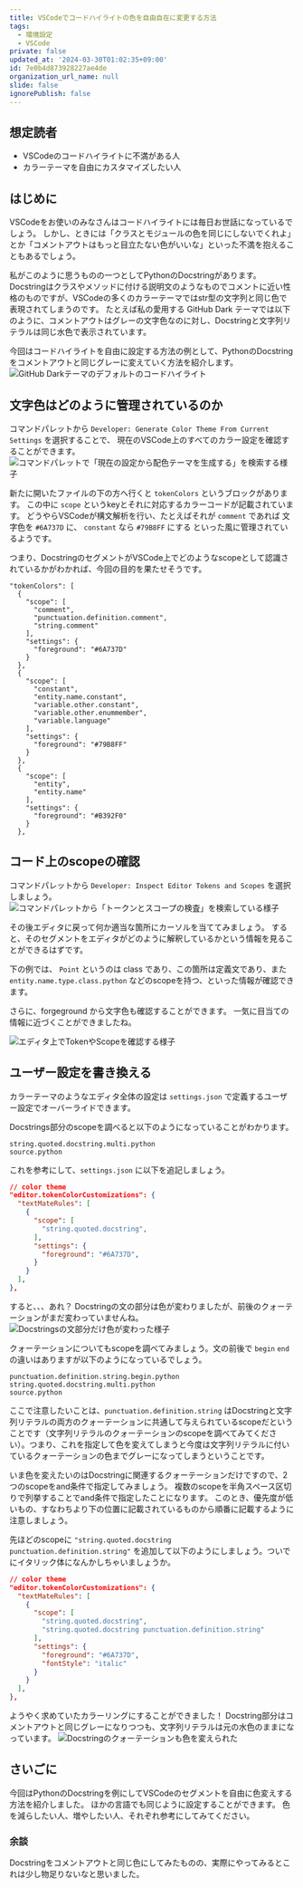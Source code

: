 ```yaml
---
title: VSCodeでコードハイライトの色を自由自在に変更する方法
tags:
  - 環境設定
  - VSCode
private: false
updated_at: '2024-03-30T01:02:35+09:00'
id: 7e0b4d873928227ae4de
organization_url_name: null
slide: false
ignorePublish: false
---
```

## 想定読者
- VSCodeのコードハイライトに不満がある人
- カラーテーマを自由にカスタマイズしたい人

## はじめに
VSCodeをお使いのみなさんはコードハイライトには毎日お世話になっているでしょう。
しかし、ときには「クラスとモジュールの色を同じにしないでくれよ」とか「コメントアウトはもっと目立たない色がいいな」といった不満を抱えることもあるでしょう。

私がこのように思うものの一つとしてPythonのDocstringがあります。
Docstringはクラスやメソッドに付ける説明文のようなものでコメントに近い性格のものですが、VSCodeの多くのカラーテーマではstr型の文字列と同じ色で表現されてしまうのです。
たとえば私の愛用する GitHub Dark テーマでは以下のように、コメントアウトはグレーの文字色なのに対し、Docstringと文字列リテラルは同じ水色で表示されています。

今回はコードハイライトを自由に設定する方法の例として、PythonのDocstringをコメントアウトと同じグレーに変えていく方法を紹介します。
![GitHub Darkテーマのデフォルトのコードハイライト](https://qiita-image-store.s3.ap-northeast-1.amazonaws.com/0/3557028/6c4a7f7b-c5c3-7421-5e58-1a2666d9745d.png)


## 文字色はどのように管理されているのか
コマンドパレットから `Developer: Generate Color Theme From Current Settings` を選択することで、
現在のVSCode上のすべてのカラー設定を確認することができます。
![コマンドパレットで「現在の設定から配色テーマを生成する」を検索する様子](https://qiita-image-store.s3.ap-northeast-1.amazonaws.com/0/3557028/cbc0a4b7-fa86-6fd0-2682-60fc14ccac0f.png)

新たに開いたファイルの下の方へ行くと `tokenColors` というブロックがあります。
この中に `scope` というkeyとそれに対応するカラーコードが記載されています。
どうやらVSCodeが構文解析を行い、たとえばそれが `comment` であれば 文字色を `#6A737D` に、 `constant` なら `#79B8FF` にする
といった風に管理されているようです。

つまり、DocstringのセグメントがVSCode上でどのようなscopeとして認識されているかがわかれば、今回の目的を果たせそうです。

```json: current theme
"tokenColors": [
  {
  	"scope": [
      "comment",
      "punctuation.definition.comment",
      "string.comment"
  	],
  	"settings": {
      "foreground": "#6A737D"
  	}
  },
  {
  	"scope": [
      "constant",
      "entity.name.constant",
      "variable.other.constant",
      "variable.other.enummember",
      "variable.language"
  	],
  	"settings": {
      "foreground": "#79B8FF"
  	}
  },
  {
  	"scope": [
      "entity",
      "entity.name"
  	],
  	"settings": {
      "foreground": "#B392F0"
  	}
  },
```


## コード上のscopeの確認
コマンドパレットから `Developer: Inspect Editor Tokens and Scopes` を選択しましょう。
![コマンドパレットから「トークンとスコープの検査」を検索している様子](https://qiita-image-store.s3.ap-northeast-1.amazonaws.com/0/3557028/4ce4bed3-1e3d-138e-116e-819a58f03655.png)

その後エディタに戻って何か適当な箇所にカーソルを当ててみましょう。
すると、そのセグメントをエディタがどのように解釈しているかという情報を見ることができるはずです。

下の例では、 `Point` というのは class であり、この箇所は定義文であり、また `entity.name.type.class.python` などのscopeを持つ、といった情報が確認できます。

さらに、forgeground から文字色も確認することができます。
一気に目当ての情報に近づくことができましたね。

![エディタ上でTokenやScopeを確認する様子](https://qiita-image-store.s3.ap-northeast-1.amazonaws.com/0/3557028/4f730feb-f3ef-93e2-ba6c-348613d26480.png)


## ユーザー設定を書き換える
カラーテーマのようなエディタ全体の設定は `settings.json` で定義するユーザー設定でオーバーライドできます。

Docstrings部分のscopeを調べると以下のようになっていることがわかります。
```text:Docstringsのscope
string.quoted.docstring.multi.python
source.python
```
これを参考にして、`settings.json` に以下を追記しましょう。

```json:settings.json
// color theme
"editor.tokenColorCustomizations": {
  "textMateRules": [
    {
      "scope": [
        "string.quoted.docstring",
      ],
      "settings": {
        "foreground": "#6A737D",
      }
    }
  ],
},
```
すると、、、あれ？
Docstringの文の部分は色が変わりましたが、前後のクォーテーションがまだ変わっていませんね。
![Docstringsの文部分だけ色が変わった様子](https://qiita-image-store.s3.ap-northeast-1.amazonaws.com/0/3557028/5be5752b-9388-b25c-4690-62963dc733c5.png)

クォーテーションについてもscopeを調べてみましょう。文の前後で `begin` `end` の違いはありますが以下のようになっているでしょう。
```text:Docstringの前クォーテーションのscope
punctuation.definition.string.begin.python
string.quoted.docstring.multi.python
source.python
```

ここで注意したいことは、`punctuation.definition.string` はDocstringと文字列リテラルの両方のクォーテーションに共通して与えられているscopeだということです（文字列リテラルのクォーテーションのscopeを調べてみてください）。つまり、これを指定して色を変えてしまうと今度は文字列リテラルに付いているクォーテーションの色までグレーになってしまうということです。

いま色を変えたいのはDocstringに関連するクォーテーションだけですので、2つのscopeをand条件で指定してみましょう。
複数のscopeを半角スペース区切りで列挙することでand条件で指定したことになります。
このとき、優先度が低いもの、すなわちより下の位置に記載されているものから順番に記載するように注意しましょう。

先ほどのscopeに `"string.quoted.docstring punctuation.definition.string"` を追加して以下のようにしましょう。ついでにイタリック体になんかしちゃいましょうか。
```json:settings.json
// color theme
"editor.tokenColorCustomizations": {
  "textMateRules": [
    {
      "scope": [
        "string.quoted.docstring",
        "string.quoted.docstring punctuation.definition.string"
      ],
      "settings": {
        "foreground": "#6A737D",
        "fontStyle": "italic"
      }
    }
  ],
},
```

ようやく求めていたカラーリングにすることができました！
Docstring部分はコメントアウトと同じグレーになりつつも、文字列リテラルは元の水色のままになっています。
![Docstringのクォーテーションも色を変えられた](https://qiita-image-store.s3.ap-northeast-1.amazonaws.com/0/3557028/715dba13-2c06-48ce-e8dc-472eb12ab21d.png)

## さいごに
今回はPythonのDocstringを例にしてVSCodeのセグメントを自由に色変えする方法を紹介しました。
ほかの言語でも同じように設定することができます。
色を減らしたい人、増やしたい人、それぞれ参考にしてみてください。

### 余談
Docstringをコメントアウトと同じ色にしてみたものの、実際にやってみるとこれは少し物足りないなと思いました。
